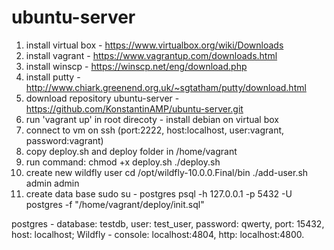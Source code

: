 # ubuntu-server

1. install virtual box - https://www.virtualbox.org/wiki/Downloads 
2. install vagrant - https://www.vagrantup.com/downloads.html
3. install winscp - https://winscp.net/eng/download.php
4. install putty - http://www.chiark.greenend.org.uk/~sgtatham/putty/download.html
5. download repository ubuntu-server - https://github.com/KonstantinAMP/ubuntu-server.git
6. run 'vagrant up' in root direcoty - install debian on virtual box
7. connect to vm on ssh (port:2222, host:localhost, user:vagrant, password:vagrant)
8. copy deploy.sh and deploy folder in /home/vagrant
9. run command:
  chmod +x deploy.sh
  ./deploy.sh
10. create new wildfly user
  cd /opt/wildfly-10.0.0.Final/bin
  ./add-user.sh admin admin
11. create data base
  sudo su - postgres
  psql -h 127.0.0.1 -p 5432 -U postgres -f "/home/vagrant/deploy/init.sql"

postgres - database: testdb, user: test_user, password: qwerty, port: 15432, host: localhost;
Wildfly - console: localhost:4804, http: localhost:4800.
